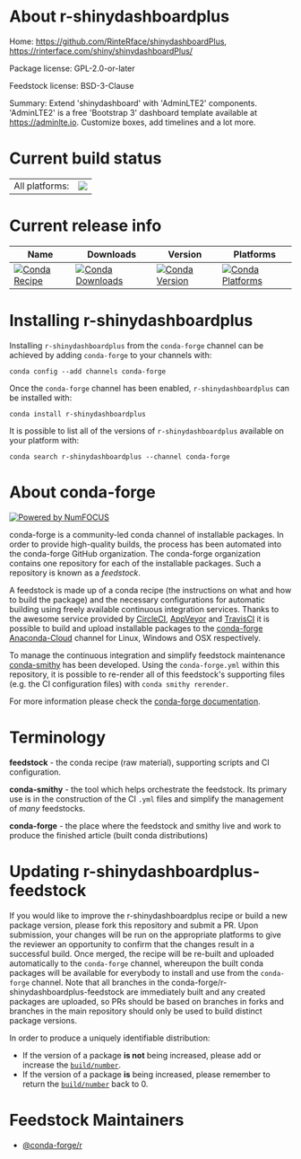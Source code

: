 About r-shinydashboardplus
==========================

Home: https://github.com/RinteRface/shinydashboardPlus, https://rinterface.com/shiny/shinydashboardPlus/

Package license: GPL-2.0-or-later

Feedstock license: BSD-3-Clause

Summary: Extend 'shinydashboard' with 'AdminLTE2' components.  'AdminLTE2' is a free 'Bootstrap 3' dashboard template available at <https://adminlte.io>. Customize boxes, add timelines and a lot more. 



Current build status
====================


<table><tr><td>All platforms:</td>
    <td>
      <a href="https://dev.azure.com/conda-forge/feedstock-builds/_build/latest?definitionId=5783&branchName=master">
        <img src="https://dev.azure.com/conda-forge/feedstock-builds/_apis/build/status/r-shinydashboardplus-feedstock?branchName=master">
      </a>
    </td>
  </tr>
</table>

Current release info
====================

| Name | Downloads | Version | Platforms |
| --- | --- | --- | --- |
| [![Conda Recipe](https://img.shields.io/badge/recipe-r--shinydashboardplus-green.svg)](https://anaconda.org/conda-forge/r-shinydashboardplus) | [![Conda Downloads](https://img.shields.io/conda/dn/conda-forge/r-shinydashboardplus.svg)](https://anaconda.org/conda-forge/r-shinydashboardplus) | [![Conda Version](https://img.shields.io/conda/vn/conda-forge/r-shinydashboardplus.svg)](https://anaconda.org/conda-forge/r-shinydashboardplus) | [![Conda Platforms](https://img.shields.io/conda/pn/conda-forge/r-shinydashboardplus.svg)](https://anaconda.org/conda-forge/r-shinydashboardplus) |

Installing r-shinydashboardplus
===============================

Installing `r-shinydashboardplus` from the `conda-forge` channel can be achieved by adding `conda-forge` to your channels with:

```
conda config --add channels conda-forge
```

Once the `conda-forge` channel has been enabled, `r-shinydashboardplus` can be installed with:

```
conda install r-shinydashboardplus
```

It is possible to list all of the versions of `r-shinydashboardplus` available on your platform with:

```
conda search r-shinydashboardplus --channel conda-forge
```


About conda-forge
=================

[![Powered by NumFOCUS](https://img.shields.io/badge/powered%20by-NumFOCUS-orange.svg?style=flat&colorA=E1523D&colorB=007D8A)](http://numfocus.org)

conda-forge is a community-led conda channel of installable packages.
In order to provide high-quality builds, the process has been automated into the
conda-forge GitHub organization. The conda-forge organization contains one repository
for each of the installable packages. Such a repository is known as a *feedstock*.

A feedstock is made up of a conda recipe (the instructions on what and how to build
the package) and the necessary configurations for automatic building using freely
available continuous integration services. Thanks to the awesome service provided by
[CircleCI](https://circleci.com/), [AppVeyor](https://www.appveyor.com/)
and [TravisCI](https://travis-ci.com/) it is possible to build and upload installable
packages to the [conda-forge](https://anaconda.org/conda-forge)
[Anaconda-Cloud](https://anaconda.org/) channel for Linux, Windows and OSX respectively.

To manage the continuous integration and simplify feedstock maintenance
[conda-smithy](https://github.com/conda-forge/conda-smithy) has been developed.
Using the ``conda-forge.yml`` within this repository, it is possible to re-render all of
this feedstock's supporting files (e.g. the CI configuration files) with ``conda smithy rerender``.

For more information please check the [conda-forge documentation](https://conda-forge.org/docs/).

Terminology
===========

**feedstock** - the conda recipe (raw material), supporting scripts and CI configuration.

**conda-smithy** - the tool which helps orchestrate the feedstock.
                   Its primary use is in the construction of the CI ``.yml`` files
                   and simplify the management of *many* feedstocks.

**conda-forge** - the place where the feedstock and smithy live and work to
                  produce the finished article (built conda distributions)


Updating r-shinydashboardplus-feedstock
=======================================

If you would like to improve the r-shinydashboardplus recipe or build a new
package version, please fork this repository and submit a PR. Upon submission,
your changes will be run on the appropriate platforms to give the reviewer an
opportunity to confirm that the changes result in a successful build. Once
merged, the recipe will be re-built and uploaded automatically to the
`conda-forge` channel, whereupon the built conda packages will be available for
everybody to install and use from the `conda-forge` channel.
Note that all branches in the conda-forge/r-shinydashboardplus-feedstock are
immediately built and any created packages are uploaded, so PRs should be based
on branches in forks and branches in the main repository should only be used to
build distinct package versions.

In order to produce a uniquely identifiable distribution:
 * If the version of a package **is not** being increased, please add or increase
   the [``build/number``](https://conda.io/docs/user-guide/tasks/build-packages/define-metadata.html#build-number-and-string).
 * If the version of a package **is** being increased, please remember to return
   the [``build/number``](https://conda.io/docs/user-guide/tasks/build-packages/define-metadata.html#build-number-and-string)
   back to 0.

Feedstock Maintainers
=====================

* [@conda-forge/r](https://github.com/conda-forge/r/)

